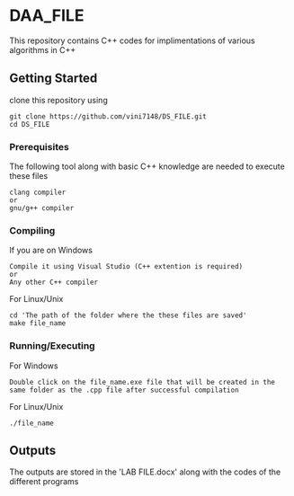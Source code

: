 # DAA_FILE

This repository contains C++ codes for implimentations of various algorithms in C++

## Getting Started

clone this repository using 

```
git clone https://github.com/vini7148/DS_FILE.git
cd DS_FILE
```

### Prerequisites

The following tool along with basic C++ knowledge are needed to execute these files
```
clang compiler
or
gnu/g++ compiler
```

### Compiling

If you are on Windows
```
Compile it using Visual Studio (C++ extention is required)
or
Any other C++ compiler
```

For Linux/Unix
```
cd 'The path of the folder where the these files are saved'
make file_name
```

### Running/Executing

For Windows
```
Double click on the file_name.exe file that will be created in the same folder as the .cpp file after successful compilation
```

For Linux/Unix
```
./file_name
```

## Outputs

The outputs are stored in the 'LAB FILE.docx' along with the codes of the different programs
